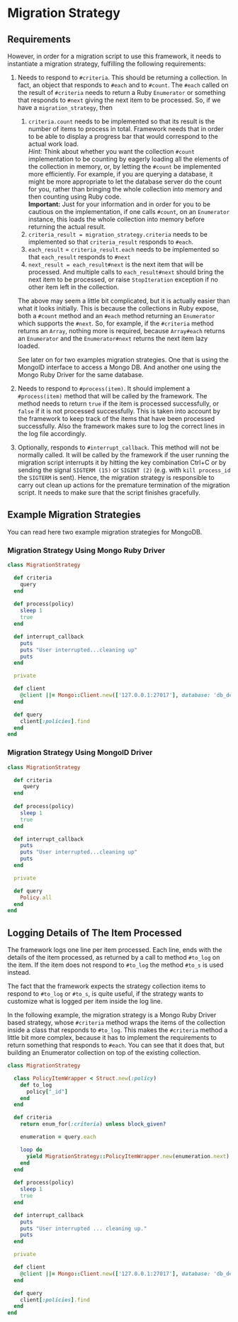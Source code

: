 # Migration Strategy

## Requirements

However, in order for a migration script to use this framework, it needs to instantiate
a migration strategy, fulfilling the following requirements:

1. Needs to respond to `#criteria`. This should be returning a collection. In fact, an object that responds to `#each`
   and to `#count`. The `#each` called on the result of `#criteria` needs to return a Ruby `Enumerator` or something that
   responds to `#next` giving the next item to be processed.
   So, if we have a `migration_strategy`, then

   1. `criteria.count` needs to be implemented so that its result is the number of items to process in total. Framework needs
       that in order to be able to display a progress bar that would correspond to the actual work load.<br/>
       *Hint:* Think about whether you want the collection `#count` implementation to be counting by eagerly loading
       all the elements of the collection in memory, or, by letting the `#count` be implemented more efficiently. For
       example, if you are querying a database, it might be more appropriate to let the database server do the count for you,
       rather than bringing the whole collection into memory and then counting using Ruby code.<br/>
       **Important:** Just for your information and in order for you to be cautious on the implementation, if one calls `#count`,
       on an `Enumerator` instance, this loads the whole collection into memory before returning the actual result.
   2. `criteria_result = migration_strategy.criteria` needs to be implemented so that `criteria_result` responds
      to `#each`.
   2. `each_result` = `criteria_result.each` needs to be implemented so that `each_result` responds to `#next`
   3. `next_result = each_result#next` is the next item that will be processed. And multiple calls to
      `each_result#next` should bring the next item to be processed, or raise `StopIteration` exception if
      no other item left in the collection.

   The above may seem a little bit complicated, but it is actually easier than what it looks initially. This is because
   the collections in Ruby expose, both a `#count` method and an `#each` method returning an `Enumerator` which supports the `#next`.
   So, for example, if the `#criteria` method returns an `Array`, nothing more is required, because `Array#each`
   returns an `Enumerator` and the `Enumerator#next` returns the next item lazy loaded.

   See later on for two examples migration strategies. One that is using the MongoID interface to access a Mongo DB.
   And another one using the Mongo Ruby Driver for the same database.

1. Needs to respond to `#process(item)`. It should implement a `#process(item)` method that
   will be called by the framework. The method needs to return `true` if the item is processed successfully,
   or `false` if it is not processed successfully. This is taken into account by the framework to keep
   track of the items that have been processed successfully. Also the framework makes sure to log the
   correct lines in the log file accordingly.

1. Optionally, responds to `#interrupt_callback`. This method will not be normally called. It will be called by
   the framework if the user running the migration script interrupts it by hitting the key combination Ctrl+C or by sending
   the signal `SIGTERM (15)` or `SIGINT (2)` (e.g. with `kill process_id` the `SIGTERM` is sent). Hence, the migration strategy
   is responsible to carry out clean up actions for the premature termination of the migration script. It needs to make sure
   that the script finishes gracefully.

## Example Migration Strategies

You can read here two example migration strategies for MongoDB.

### Migration Strategy Using Mongo Ruby Driver

``` ruby
class MigrationStrategy

  def criteria
    query
  end
  
  def process(policy)
    sleep 1
    true
  end

  def interrupt_callback
    puts
    puts "User interrupted...cleaning up"
    puts
  end

  private

  def client
    @client ||= Mongo::Client.new(['127.0.0.1:27017'], database: 'db_development')
  end

  def query
    client[:policies].find
  end
end
```

### Migration Strategy Using MongoID Driver

``` ruby
class MigrationStrategy

  def criteria
     query
  end
  
  def process(policy)
    sleep 1
    true
  end

  def interrupt_callback
    puts
    puts "User interrupted...cleaning up"
    puts
  end

  private

  def query
    Policy.all
  end
end
```

## Logging Details of The Item Processed

The framework logs one line per item processed. Each line, ends with the details of the item processed,
as returned by a call to method `#to_log` on the item. If the item does not respond to `#to_log` the
method `#to_s` is used instead.

The fact that the framework expects the strategy collection items to respond to `#to_log` or `#to_s`, is
quite useful, if the strategy wants to customize what is logged per item inside the log line.

In the following example, the migration strategy is a Mongo Ruby Driver based strategy, whose `#criteria` method
wraps the items of the collection inside a class that responds to `#to_log`. This makes the `#criteria` method
a little bit more complex, because it has to implement the requirements to return something that responds to `#each`.
You can see that it does that, but building an Enumerator collection on top of the existing collection.

``` ruby
class MigrationStrategy

  class PolicyItemWrapper < Struct.new(:policy)
    def to_log
      policy["_id"]
    end
  end

  def criteria
    return enum_for(:criteria) unless block_given?

    enumeration = query.each

    loop do
      yield MigrationStrategy::PolicyItemWrapper.new(enumeration.next)
    end
  end
  
  def process(policy)
    sleep 1
    true
  end

  def interrupt_callback
    puts
    puts "User interrupted ... cleaning up."
    puts
  end

  private

  def client
    @client ||= Mongo::Client.new(['127.0.0.1:27017'], database: 'db_development')
  end

  def query
    client[:policies].find
  end
end
```
